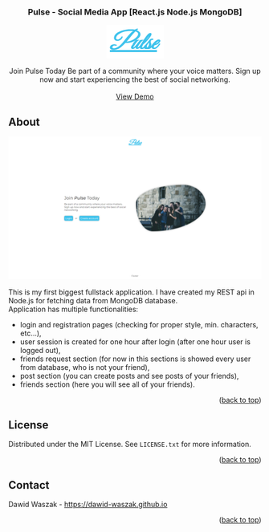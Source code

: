 <!-- Improved compatibility of back to top link: See: https://github.com/othneildrew/Best-README-Template/pull/73 -->
<a name="readme-top"></a>
<!--
*** Thanks for checking out the Best-README-Template. If you have a suggestion
*** that would make this better, please fork the repo and create a pull request
*** or simply open an issue with the tag "enhancement".
*** Don't forget to give the project a star!
*** Thanks again! Now go create something AMAZING! :D
-->



<!-- PROJECT SHIELDS -->
<!--
*** I'm using markdown "reference style" links for readability.
*** Reference links are enclosed in brackets [ ] instead of parentheses ( ).
*** See the bottom of this document for the declaration of the reference variables
*** for contributors-url, forks-url, etc. This is an optional, concise syntax you may use.
*** https://www.markdownguide.org/basic-syntax/#reference-style-links
-->


<!-- PROJECT LOGO -->
<div align="center">
  <h3 align="center">Pulse - Social Media App [React.js Node.js MongoDB]</h3>

  <img src="/images/Pulse_Logo.png" alt="">

  <p align="center">
    Join Pulse Today
    Be part of a community where your voice matters. Sign up now and start experiencing the best of social networking.
    <br />
    <br />
    <a href="https://dawid-waszak.github.io/#projects">View Demo</a>
  </p>
  
</div>

<!-- ABOUT THE PROJECT -->
## About

![Game Screen Shot][Pulse_img]

This is my first biggest fullstack application. I have created my REST api in Node.js for fetching data from MongoDB database. <br/>
Application has multiple functionalities:

 * login and registration pages (checking for proper style, min. characters, etc...),
 * user session is created for one hour after login (after one hour user is logged out),
 * friends request section (for now in this sections is showed every user from database, who is not your friend),
 * post section (you can create posts and see posts of your friends),
 * friends section (here you will see all of your friends).

<p align="right">(<a href="#readme-top">back to top</a>)</p>

<!-- LICENSE -->
## License

Distributed under the MIT License. See `LICENSE.txt` for more information.

<p align="right">(<a href="#readme-top">back to top</a>)</p>

<!-- CONTACT -->
## Contact

Dawid Waszak - https://dawid-waszak.github.io

<p align="right">(<a href="#readme-top">back to top</a>)</p>

<!-- MARKDOWN LINKS & IMAGES -->
<!-- https://www.markdownguide.org/basic-syntax/#reference-style-links -->
[Pulse_img]: images/Pulse_Main.png
